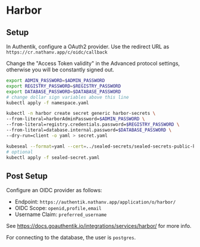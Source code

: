 # Harbor

## Setup

In Authentik, configure a OAuth2 provider. Use the redirect URL as
`https://cr.nathanv.app/c/oidc/callback`

Change the "Access Token validity" in the Advanced protocol settings,
otherwise you will be constantly signed out.

```bash
export ADMIN_PASSWORD=$ADMIN_PASSWORD
export REGISTRY_PASSWORD=$REGISTRY_PASSWORD
export DATABASE_PASSWORD=$DATABASE_PASSWORD
# change dollar sign variables above this line
kubectl apply -f namespace.yaml

kubectl -n harbor create secret generic harbor-secrets \
--from-literal=harborAdminPassword=$ADMIN_PASSWORD \
--from-literal=registry.credentials.password=$REGISTRY_PASSWORD \
--from-literal=database.internal.password=$DATABASE_PASSWORD \
--dry-run=client -o yaml > secret.yaml

kubeseal --format=yaml --cert=../sealed-secrets/sealed-secrets-public-key.pem < secret.yaml > sealed-secret.yaml
# optional
kubectl apply -f sealed-secret.yaml
```

## Post Setup

Configure an OIDC provider as follows:

- Endpoint: `https://authentik.nathanv.app/application/o/harbor/`
- OIDC Scope: `openid,profile,email`
- Username Claim: `preferred_username`

See <https://docs.goauthentik.io/integrations/services/harbor/> for more info.

For connecting to the database, the user is `postgres`.
